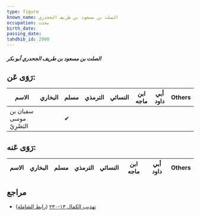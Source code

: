 ```yaml
---
type: figure
known_name: الصلت بن مسعود بن طريف الجحدري
occupation: محدث
birth_date:
passing_date:
tahdhib_id: 2900
---
```

##### الصلت بن مسعود بن طريف الجحدري أبو بكر

## رَوَى عَن:
| الاسم                    | البخاري | مسلم | الترمذي | النسائي | ابن ماجه | أبي داود | Others |
| ------------------------ | ------- | ---- | ------- | ------- | -------- | -------- | ------ |
| سفيان بن موسى البَصْرِيّ |         | ✔    |         |         |          |          |        |
## رَوَى عَنه:
| الاسم | البخاري | مسلم | الترمذي | النسائي | ابن ماجه | أبي داود | Others |
| ----- | ------- | ---- | ------- | ------- | -------- | -------- | ------ |
## مراجع
- [تهذيب الكمال ١٣-٢٣٠](obsidian://open?vault=Tahdhib-al-Kamal&file=Figures/٢٩٠٠-الصلت%20بن%20مسعود%20بن%20طريف%20الجحدري%20أبو%20بكر) ([رابط الشاملة](https://shamela.ws/book/3722/6611))